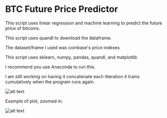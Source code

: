 # BTC Future Price Predictor
This script uses linear regression and machine learning to predict the future price of bitcoins.


This script uses quandl to download the dataframe.

The dataset/frame I used was coinbase's price indexes

This script uses sklearn, numpy, pandas, quandl, and matplotlib

I recommend you use Anaconda to run this. 

I am still working on having it concatenate each itteration it trains cumulatively when the program runs again.

![alt text](https://i.imgur.com/MUvXyQa.png)


Example of plot, zoomed in:

![alt text](https://i.imgur.com/5rsdvEA.png)
